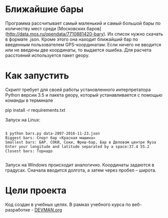 # Ближайшие бары

Программа рассчитывает самый маленький и самый большой бары по количеству мест среди [Московских баров] (http://data.mos.ru/opendata/7710881420-bary). Их список нужно скачать в формате .json. 
Кроме этого она находит ближайший бар по введенным пользователем GPS-координатам. 
Если ничего не вводится или не введены две координаты, то выдается ошибка. 
Для расчета расстояний используется пакет geopy.

# Как запустить

Скрипт требует для своей работы установленного интерпретатора Python версии 3.5 и пакета geopy, 
который устанавливается с помощью команды в терминале

pip install -r requirements.txt

Запуск на Linux:

```#!bash

$ python bars.py data-2897-2016-11-23.json
Biggest bars: Спорт бар «Красная машина»
Smallest bars: БАР. СОКИ, Соки, Фреш-бар, Бар в Деловом центре Яуза
Enter your longitude and latitude separated by a space:37.4 55.2
Closest bars: Торнадо


```

Запуск на Windows происходит аналогично.
Координаты задаются в градусах. Сначала вводится долгота, а затем через пробел – широта.

# Цели проекта

Код создан в учебных целях. В рамках учебного курса по веб-разработке - [DEVMAN.org](https://devman.org)
